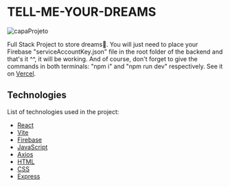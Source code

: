 # TELL-ME-YOUR-DREAMS

![capaProjeto](https://github.com/JorgeCJ/TELL-ME-YOUR-DREAMS/assets/127647774/0674fbeb-ef7c-41eb-a172-5e25207eb1b0)

Full Stack Project to store dreams🧡. You will just need to place your Firebase "serviceAccountKey.json" file in the root folder of the backend and that's it ^^, it will be working. And of course, don't forget to give the commands in both terminals: "npm i" and "npm run dev" respectively. See it on [Vercel](https://tell-me-your-dreams.vercel.app/).

## Technologies
List of technologies used in the project:

- [React](https://reactjs.org)
- [Vite](https://vitejs.dev/)
- [Firebase](https://firebase.google.com/)
- [JavaScript](https://developer.mozilla.org/pt-BR/docs/Web/JavaScript)
- [Axios](https://axios-http.com/ptbr/docs/intro)
- [HTML](https://developer.mozilla.org/en-US/docs/Web/HTML)
- [CSS](https://developer.mozilla.org/en-US/docs/Web/CSS)
- [Express](https://expressjs.com/)


